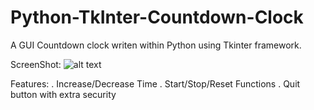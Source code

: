 # Python-TkInter-Countdown-Clock
A GUI Countdown clock writen within Python using Tkinter framework.

ScreenShot:
![alt text](https://github.com/Jacko18/Python-TkInter-Countdown-Clock/blob/master/Screenshot.png)

Features:
. Increase/Decrease Time
. Start/Stop/Reset Functions
. Quit button with extra security
